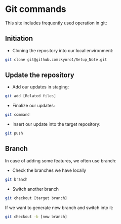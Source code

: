 # Git commands

This site includes frequently used operation in git:

## Initiation

- Cloning the repository into our local environment:
```sh
git clone git@github.com:kyoro1/Setup_Note.git
```

## Update the repository

- Add our updates in staging:
```sh
git add [Related files]
```

- Finalize our updates:
```sh
git command
```

- Insert our update into the target repository:
```sh
git push
```

## Branch
In case of adding some features, we often use branch:

- Check the branches we have locally
```sh
git branch
```

- Switch another branch

```sh
git checkout [target branch]
```

If we want to generate new branch and switch into it:

```sh
git checkout -b [new branch]
```



